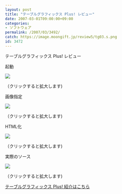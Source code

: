 ```yaml
---
layout: post
title: "テーブルグラフィックス Plus! レビュー"
date: 2007-03-01T09:00:00+09:00
categories:
- ソフトウェア
permalink: /2007/03/3492/
catch: https://image.moongift.jp/review5/tg03.s.png
id: 3472
---
```

テーブルグラフィックス Plus! レビュー  
<!--more-->

起動

  

  

[![](https://image.moongift.jp/review5/tg01.s.png)](https://image.moongift.jp/review5/tg01.png)  
  
（クリックすると拡大します)

  

画像指定

  

[![](https://image.moongift.jp/review5/tg02.s.png)](https://image.moongift.jp/review5/tg02.png)  
  
（クリックすると拡大します)

  

HTML化

  

[![](https://image.moongift.jp/review5/tg03.s.png)](https://image.moongift.jp/review5/tg03.png)  
  
（クリックすると拡大します)

  

実際のソース

  

[![](https://image.moongift.jp/review5/tg04.s.png)](https://image.moongift.jp/review5/tg04.png)  
  
（クリックすると拡大します)

  

[テーブルグラフィックス Plus! 紹介はこちら](http://fw.moongift.jp/intro/i-3491.html)

